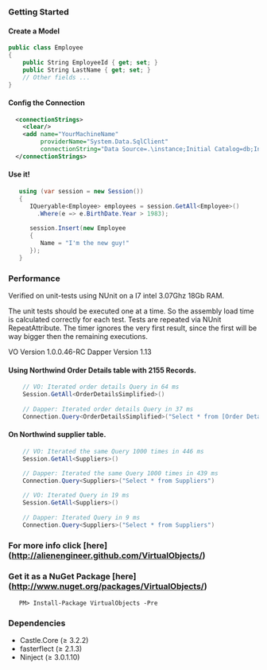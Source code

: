 ### Getting Started

#### Create a Model
```C#
public class Employee 
{
    public String EmployeeId { get; set; }
    public String LastName { get; set; }
    // Other fields ...
}
```
#### Config the Connection
```XML
  <connectionStrings>
    <clear/>
    <add name="YourMachineName" 
         providerName="System.Data.SqlClient" 
         connectionString="Data Source=.\instance;Initial Catalog=db;Integrated Security=true"/>
  </connectionStrings>
```
#### Use it!
```C#
   using (var session = new Session())
   {
      IQueryable<Employee> employees = session.GetAll<Employee>()
        .Where(e => e.BirthDate.Year > 1983);
      
      session.Insert(new Employee 
      {
         Name = "I'm the new guy!"
      });
   }
```

### Performance
Verified on unit-tests using NUnit on a I7 intel 3.07Ghz 18Gb RAM.

The unit tests should be executed one at a time. So the assembly load time is calculated correctly for each test.
Tests are repeated via NUnit RepeatAttribute. The timer ignores the very first result, since the first will be way bigger then the remaining executions.

VO Version 1.0.0.46-RC
Dapper Version 1.13

#### Using Northwind Order Details table with 2155 Records.
```C#
    // VO: Iterated order details Query in 64 ms
    Session.GetAll<OrderDetailsSimplified>()
    
    // Dapper: Iterated order details Query in 37 ms
    Connection.Query<OrderDetailsSimplified>("Select * from [Order Details]")
```
#### On Northwind supplier table.
```C#
    // VO: Iterated the same Query 1000 times in 446 ms
    Session.GetAll<Suppliers>()
    
    // Dapper: Iterated the same Query 1000 times in 439 ms
    Connection.Query<Suppliers>("Select * from Suppliers")
```
```C#
    // VO: Iterated Query in 19 ms
    Session.GetAll<Suppliers>()
    
    // Dapper: Iterated Query in 9 ms
    Connection.Query<Suppliers>("Select * from Suppliers")
```

### For more info click [here] (http://alienengineer.github.com/VirtualObjects/)
### Get it as a NuGet Package [here] (http://www.nuget.org/packages/VirtualObjects/)
```
   PM> Install-Package VirtualObjects -Pre
```

### Dependencies
* Castle.Core       (≥ 3.2.2)
* fasterflect       (≥ 2.1.3)
* Ninject           (≥ 3.0.1.10)


